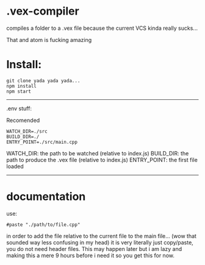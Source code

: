 # .vex-compiler
compiles a folder to a .vex file because the current VCS kinda really sucks...

That and atom is fucking amazing

# Install:
```
git clone yada yada yada...
npm install
npm start
```
----

.env stuff:

Recomended
```
WATCH_DIR=./src
BUILD_DIR=./
ENTRY_POINT=./src/main.cpp
```
WATCH_DIR: the path to be watched (relative to index.js)
BUILD_DIR: the path to produce the .vex file (relative to index.js)
ENTRY_POINT: the first file loaded

----
# documentation

use:
```
#paste "./path/to/file.cpp"
```
in order to add the file relative to the current file to the main file... (wow that sounded way less confusing in my head)
it is very literally just copy/paste, you do not need header files. This may happen later but i am lazy and making this a mere 9 hours before i need it so you get this for now.
